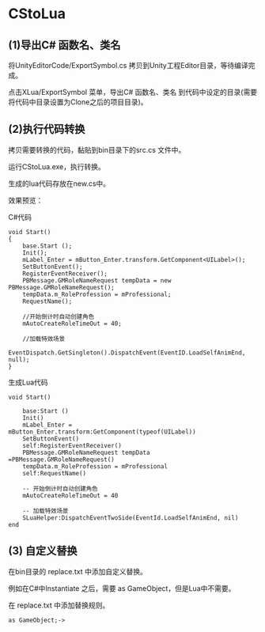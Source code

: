 # CStoLua

## (1)导出C# 函数名、类名
将UnityEditorCode/ExportSymbol.cs 拷贝到Unity工程Editor目录，等待编译完成。

点击XLua/ExportSymbol 菜单，导出C# 函数名、类名 到代码中设定的目录(需要将代码中目录设置为Clone之后的项目目录)。

## (2)执行代码转换
拷贝需要转换的代码，黏贴到bin目录下的src.cs 文件中。

运行CStoLua.exe，执行转换。

生成的lua代码存放在new.cs中。


效果预览：

C#代码

```
void Start()
{
	base.Start ();
	Init();
	mLabel_Enter = mButton_Enter.transform.GetComponent<UILabel>();
	SetButtonEvent();
	RegisterEventReceiver();
	PBMessage.GMRoleNameRequest tempData = new PBMessage.GMRoleNameRequest();
	tempData.m_RoleProfession = mProfessional;
	RequestName();

	//开始倒计时自动创建角色
	mAutoCreateRoleTimeOut = 40;

	//加载特效场景
	EventDispatch.GetSingleton().DispatchEvent(EventID.LoadSelfAnimEnd, null);
}

```

生成Lua代码
```
void Start()

	base:Start ()
	Init()
	mLabel_Enter = mButton_Enter.transform:GetComponent(typeof(UILabel))
	SetButtonEvent()
	self:RegisterEventReceiver()
	PBMessage.GMRoleNameRequest tempData =PBMessage.GMRoleNameRequest()
	tempData.m_RoleProfession = mProfessional
	self:RequestName()

	-- 开始倒计时自动创建角色
	mAutoCreateRoleTimeOut = 40

	-- 加载特效场景
	SLuaHelper:DispatchEventTwoSide(EventId.LoadSelfAnimEnd, nil)
end
```

## (3) 自定义替换

在bin目录的 replace.txt 中添加自定义替换。

例如在C#中Instantiate 之后，需要 as GameObject，但是Lua中不需要。

在 replace.txt 中添加替换规则。

```
as GameObject;->
```


